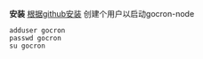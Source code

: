 **安装**
[根据github安装](https://github.com/ouqiang/gocron)
创建个用户以启动gocron-node
```
adduser gocron
passwd gocron
su gocron
```